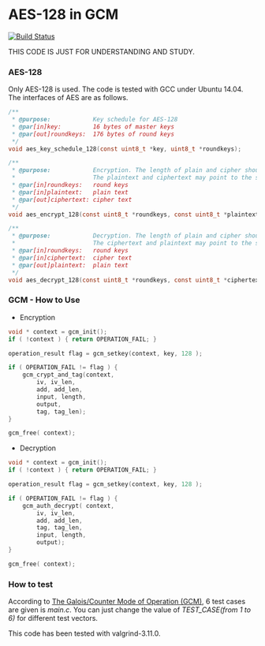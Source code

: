 # AES-128 in GCM

[![Build Status](https://travis-ci.org/openluopworld/aes_gcm.svg?branch=master)](https://travis-ci.org/openluopworld/aes_gcm)

THIS CODE IS JUST FOR UNDERSTANDING AND STUDY.

### AES-128
Only AES-128 is used. The code is tested with GCC under Ubuntu 14.04. The interfaces of AES are as follows.
```C
/**
 * @purpose:			Key schedule for AES-128
 * @par[in]key:			16 bytes of master keys
 * @par[out]roundkeys:	176 bytes of round keys
 */
void aes_key_schedule_128(const uint8_t *key, uint8_t *roundkeys);

/**
 * @purpose:			Encryption. The length of plain and cipher should be one block (16 bytes).
 *						The plaintext and ciphertext may point to the same memory
 * @par[in]roundkeys:	round keys
 * @par[in]plaintext:	plain text
 * @par[out]ciphertext:	cipher text
 */
void aes_encrypt_128(const uint8_t *roundkeys, const uint8_t *plaintext, uint8_t *ciphertext);

/**
 * @purpose:			Decryption. The length of plain and cipher should be one block (16 bytes).
 *						The ciphertext and plaintext may point to the same memory
 * @par[in]roundkeys:	round keys
 * @par[in]ciphertext:	cipher text
 * @par[out]plaintext:	plain text
 */
void aes_decrypt_128(const uint8_t *roundkeys, const uint8_t *ciphertext, uint8_t *plaintext);
```

### GCM - How to Use
* Encryption
```C
void * context = gcm_init();
if ( !context ) { return OPERATION_FAIL; }

operation_result flag = gcm_setkey(context, key, 128 );

if ( OPERATION_FAIL != flag ) {
	gcm_crypt_and_tag(context,
		iv, iv_len,
		add, add_len,
		input, length,
		output,
		tag, tag_len);
}

gcm_free( context);
```
* Decryption
```C
void * context = gcm_init();
if ( !context ) { return OPERATION_FAIL; }

operation_result flag = gcm_setkey(context, key, 128 );

if ( OPERATION_FAIL != flag ) {
	gcm_auth_decrypt( context,
		iv, iv_len,
		add, add_len,
		tag, tag_len,
		input, length,
		output);
}

gcm_free( context);
```

### How to test
According to [The Galois/Counter Mode of Operation (GCM)], 6 test cases are given is *main.c*. You can just change the value of *TEST_CASE(from 1 to 6)* for different test vectors.

This code has been tested with valgrind-3.11.0.

[The Galois/Counter Mode of Operation (GCM)]:<http://csrc.nist.gov/groups/ST/toolkit/BCM/documents/proposedmodes/gcm/gcm-spec.pdf>